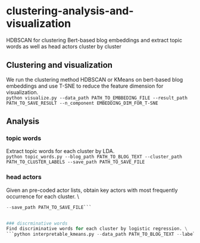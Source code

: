 # clustering-analysis-and-visualization
HDBSCAN for clustering Bert-based blog embeddings and extract topic words as well as head actors cluster by cluster

## Clustering and visualization
We run the clustering method HDBSCAN or KMeans on bert-based blog embeddings and use T-SNE to reduce the feature dimension for visualization. \
```python visualize.py --data_path PATH_TO_EMBBEDING_FILE --result_path PATH_TO_SAVE_RESULT --n_component EMBEDDING_DIM_FOR_T-SNE```

## Analysis
### topic words
Extract topic words for each cluster by LDA. \
```python topic_words.py --blog_path PATH_TO_BLOG_TEXT --cluster_path PATH_TO_CLUSTER_LABELS --save_path PATH_TO_SAVE_FILE```

### head actors
Given an pre-coded actor lists, obtain key actors with most frequently occurrence for each cluster. \
```python actor_analysis.py --actor_path PATH_TO_NER --coded_actor_path PATH_TO_ACTOR_LIST --blog_path PATH_TO_BLOG_TEXT --cluster_path PATH_TO_CLUSTER_LABELS
--save_path PATH_TO_SAVE_FILE```


### discrminative words
Find discriminative words for each cluster by logistic regression. \
```python interpretable_kmeans.py --data_path PATH_TO_BLOG_TEXT --label_path PATH_TO_KMEANS_LABELS```

   
